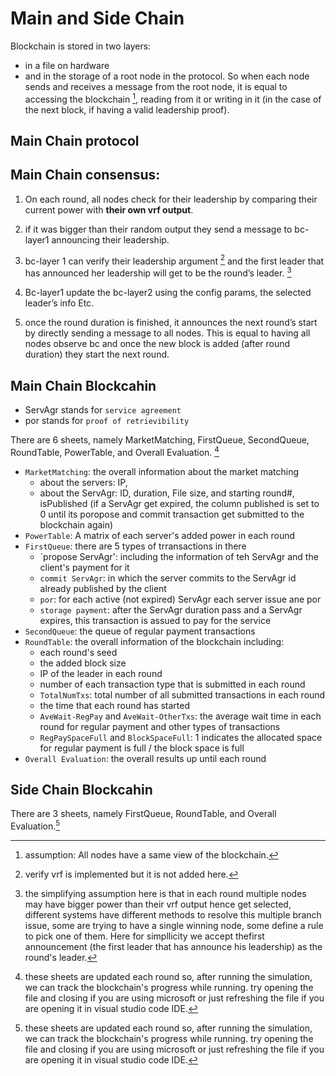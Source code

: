 # Main and Side Chain #

Blockchain is stored in two layers: 
- in a file on hardware 
- and in the storage of a root node in the protocol. 
So when each node sends and receives a message from the root node, it is equal to accessing the blockchain [^bcassump], reading from it or writing in it (in the case of the next block, if having a valid leadership proof).

## Main Chain protocol ##

Main Chain consensus:
--------------------------

1. On each round, all nodes check for their leadership by comparing their current power with **their own vrf output**.

2. if it was bigger than their random output they send a message to bc-layer1 announcing their leadership.

3. bc-layer 1 can verify their leadership argument [^vrf] and the first leader that has announced her leadership will get to be the round’s leader. [^mcleaderassump]

4. Bc-layer1 update the bc-layer2 using the config params, the selected leader’s info Etc.

5. once the round duration is finished, it announces the next round’s start by directly sending a message to all nodes. This is equal to having all nodes observe bc and once the new block is added (after round duration) they start the next round.


## Main Chain Blockcahin ##

- ServAgr stands for `service agreement`
- por stands for `proof of retrievibility`

There are 6 sheets, namely MarketMatching, FirstQueue, SecondQueue, RoundTable, PowerTable, and Overall Evaluation. [^sheets]

- `MarketMatching`: the overall information about the market matching
    - about the servers: IP, 
    - about the ServAgr: ID, duration, File size, and starting round#, isPublished (if a ServAgr get expired, the column published is set to 0 until its poropose and commit transaction get submitted to the blockchain again)
- `PowerTable`: A matrix of each server's added power in each round
- `FirstQueue`: there are 5 types of trransactions in there
    - `propose ServAgr': including the information of teh ServAgr and the client's payment for it
    - `commit ServAgr`: in which the server commits to the ServAgr id already published by the client
    - `por`: for each active (not expired) ServAgr each server issue ane por
    - `storage payment`: after the ServAgr duration pass and a ServAgr expires, this transaction is assued to pay for the service
- `SecondQueue`: the queue of regular payment transactions
- `RoundTable`: the overall information of the blockchain including:
    - each round's seed
    - the added block size
    - IP of the leader in each round
    - number of each transaction type that is submitted in each round
    - `TotalNumTxs`: total number of all submitted transactions in each round
    - the time that each round has started
    - `AveWait-RegPay` and `AveWait-OtherTxs`: the average wait time in each round for regular payment and other types of transactions
    - `RegPaySpaceFull` and `BlockSpaceFull`: 1 indicates the allocated space for regular payment is full /  the block space is full
- `Overall Evaluation`: the overall results up until each round


## Side Chain Blockcahin ##

There are 3 sheets, namely FirstQueue, RoundTable, and Overall Evaluation.[^sheets]



<!--FootNote-->
[^bcassump]: assumption: All nodes have a same view of the blockchain.
[^vrf]: verify vrf is implemented but it is not added here.
[^sc]: if the SimState parameter in the config file be set to 1, the side chain protocol will not be run atall and the side chain blockchain file will be empty (i.e. there will be no side chain blockchain)
[^sheets]: these sheets are updated each round so, after running the simulation, we can track the blockchain's progress while running. try opening the file and closing if you are using microsoft or just refreshing the file if you are opening it in visual studio code IDE.
[^mcleaderassump]: the simplifying assumption here is that in each round multiple nodes may have bigger power than their vrf output hence get selected, different systems have different methods to resolve this multiple branch issue, some are trying to have a single winning node, some define a rule to pick one of them. Here for simpllicity we accept thefirst announcement (the first leader that has announce his leadership) as the round's leader.
<!--FootNote-->
